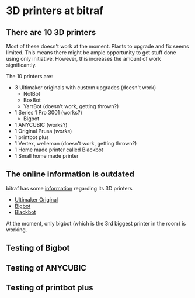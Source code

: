 # 3D printers at bitraf

## There are 10 3D printers
Most of these doesn't work at the moment. Plants to upgrade and fix seems limited. This means there might be ample opportunity to get stuff done using only initiative. However, this increases the amount of work significantly. 

The 10 printers are:
- 3 Ultimaker originals with custom upgrades (doesn't work)
    - NotBot
    - BoxBot
    - YarrBot (doesn't work, getting thrown?)
- 1 Series 1 Pro 3001 (works?)
    - Bigbot
- 1 ANYCUBIC (works?)
- 1 Original Prusa (*works*)
- 1 printbot plus
- 1 Vertex, welleman (doesn't work, getting thrown?)
- 1 Home made printer called Blackbot
- 1 Small home made printer

## The online information is outdated
bitraf has some [information](https://bitraf.no/wiki/3D_printer) regarding its 3D printers

- [Ultimaker Original](https://bitraf.no/wiki/Ultimaker_Original) 
- [Bigbot](https://bitraf.no/wiki/Bigbot_Instruksjoner) 
- [Blackbot](https://bitraf.no/wiki/Blackbot_Instruksjoner)


At the moment, only bigbot (which is the 3rd biggest printer in the room) is working.

## Testing of Bigbot

## Testing of ANYCUBIC

## Testing of printbot plus


